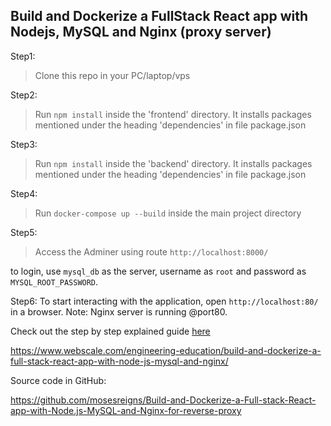 ## Build and Dockerize a FullStack React app with Nodejs, MySQL and Nginx (proxy server)

Step1:
> Clone this repo in your PC/laptop/vps

Step2:
> Run `npm install` inside the 'frontend' directory. It installs packages mentioned under the heading 'dependencies' in file package.json

Step3:
> Run `npm install` inside the 'backend' directory. It installs packages mentioned under the heading 'dependencies' in file package.json

Step4:
> Run `docker-compose up --build` inside the main project directory

Step5:
> Access the Adminer using route `http://localhost:8000/`


to login, use `mysql_db` as the server, username as `root` and password as `MYSQL_ROOT_PASSWORD`.

Step6:
To start interacting with the application, open `http://localhost:80/` in a browser. Note: Nginx server is running @port80.

Check out the step by step explained guide [here](https://www.webscale.com/engineering-education/build-and-dockerize-a-full-stack-react-app-with-nodejs-and-nginx/)


https://www.webscale.com/engineering-education/build-and-dockerize-a-full-stack-react-app-with-node-js-mysql-and-nginx/

Source code in GitHub:

https://github.com/mosesreigns/Build-and-Dockerize-a-Full-stack-React-app-with-Node.js-MySQL-and-Nginx-for-reverse-proxy


